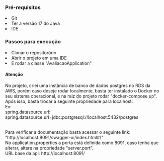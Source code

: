 
<h3>Pré-requisitos</h3>

<li>Git</li>
<li>Ter a versão 17 do Java</li>
<li>IDE</li>

<h3>Passos para execução</h3>
<li>Clonar o repositorório</li>
<li>Abrir o projeto em uma IDE</li>
<li>E rodar a classe "AvaliacaoApplication"</li>

<h4>Atenção</h4>
No projeto, criei uma instância de banco de dados postgres no RDS da AWS, porém caso deseje rodar localmente, basta ter instalado o Docker no seu sistema operacional, e na raiz do projeto rodar "docker-compose up".
Após isso, basta trocar a seguinte propriedade para localhost: 
<br>Ex:
<br>spring.datasource.url: spring.datasource.url=jdbc:postgresql://localhost:5432/postgres

<br>Para verificar a documentação basta acessar o seguinte link: "http://localhost:8091/swagger-ui/index.html#/"
<br>No application.properties a porta está definida como 8091, caso tenha que alterar, altere na propriedade "server.port".
<br>URL base da api: http://localhost:8091/

